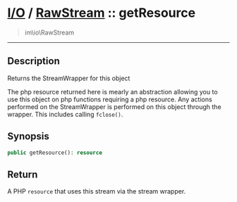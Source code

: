 # [I/O](io.md) / [RawStream](io-RawStream.md) :: getResource
 > im\io\RawStream
____

## Description
Returns the StreamWrapper for this object

The php resource returned here is mearly an abstraction
allowing you to use this object on php functions requiring
a php resource. Any actions performed on the StreamWrapper
is performed on this object through the wrapper.
This includes calling `fclose()`.

## Synopsis
```php
public getResource(): resource
```

## Return
A PHP `resource` that uses this stream via the stream wrapper.
